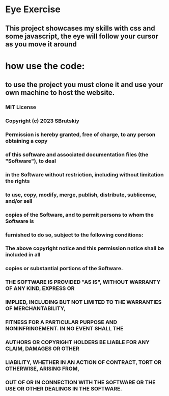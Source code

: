 # Eye Exercise

## This project showcases my skills with css and some javascript, the eye will follow your cursor as you move it around

# how use the code:

## to use the project you must clone it and use your own machine to host the website.

### MIT License

### Copyright (c) 2023 SBrutskiy

### Permission is hereby granted, free of charge, to any person obtaining a copy

### of this software and associated documentation files (the "Software"), to deal

### in the Software without restriction, including without limitation the rights

### to use, copy, modify, merge, publish, distribute, sublicense, and/or sell

### copies of the Software, and to permit persons to whom the Software is

### furnished to do so, subject to the following conditions:

### The above copyright notice and this permission notice shall be included in all

### copies or substantial portions of the Software.

### THE SOFTWARE IS PROVIDED "AS IS", WITHOUT WARRANTY OF ANY KIND, EXPRESS OR

### IMPLIED, INCLUDING BUT NOT LIMITED TO THE WARRANTIES OF MERCHANTABILITY,

### FITNESS FOR A PARTICULAR PURPOSE AND NONINFRINGEMENT. IN NO EVENT SHALL THE

### AUTHORS OR COPYRIGHT HOLDERS BE LIABLE FOR ANY CLAIM, DAMAGES OR OTHER

### LIABILITY, WHETHER IN AN ACTION OF CONTRACT, TORT OR OTHERWISE, ARISING FROM,

### OUT OF OR IN CONNECTION WITH THE SOFTWARE OR THE USE OR OTHER DEALINGS IN THE SOFTWARE.
